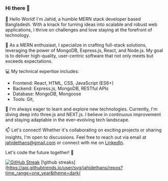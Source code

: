 ### Hi there 👋

👋 Hello World! I'm Jahid, a humble MERN stack developer based Bangladesh. With a knack for turning ideas into scalable and robust web applications, I thrive on challenges and love staying at the forefront of technology.

🚀 As a MERN enthusiast, I specialize in crafting full-stack solutions, leveraging the power of MongoDB, Express.js, React, and Node.js. My goal is to deliver high-quality, user-centric software that not only meets but exceeds expectations.

💻 My technical expertise includes:
- Frontend: React, HTML, CSS, JavaScript (ES6+)
- Backend: Express.js, MongoDB, RESTful APIs
- Database: MongoDB, Mongoose
- Tools: Git, 

🌱 I'm always eager to learn and explore new technologies. Currently, I'm diving deep into three.js and NEXT.js. I believe in continuous improvement and staying adaptable in the ever-evolving tech landscape.

📫 Let's connect! Whether it's collaborating on exciting projects or sharing insights, I'm open to discussions. Feel free to reach out via email at jahidethans@gmail.com or connect with me on [LinkedIn](https://www.linkedin.com/in/jahid-hasan-99a89b1a3/).

[//]: <> (🔗 Portfolio: [Your Portfolio URL]
📚 Blog: [Your Blog URL, if applicable])


Let's code the future together! 🚀

[![GitHub Streak](https://github-readme-streak-stats.herokuapp.com?user=jahidethans&theme=dark&hide_border=true)](https://git.io/streak-stats)
[!github streaks](https://api.githubtrends.io/user/svg/jahidethans/repos?time_range=one_year&theme=dark(
